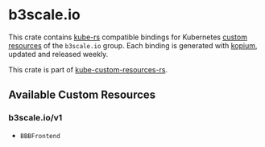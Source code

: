 <!--
SPDX-FileCopyrightText: The kube-custom-resources-rs Authors
SPDX-License-Identifier: 0BSD
 -->

# b3scale.io

This crate contains [kube-rs](https://kube.rs/) compatible bindings for Kubernetes [custom resources](https://kubernetes.io/docs/tasks/extend-kubernetes/custom-resources/custom-resource-definitions/) of the `b3scale.io` group. Each binding is generated with [kopium](https://github.com/kube-rs/kopium), updated and released weekly.

This crate is part of [kube-custom-resources-rs](https://github.com/metio/kube-custom-resources-rs).

## Available Custom Resources

### b3scale.io/v1
- `BBBFrontend`
